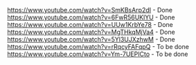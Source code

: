 https://www.youtube.com/watch?v=SmKBsArp2dI - Done
https://www.youtube.com/watch?v=6FwR56UKlYU - Done
https://www.youtube.com/watch?v=UUw1KrbYe78 - Done
https://www.youtube.com/watch?v=MgTHkqMjVa4 - Done
https://www.youtube.com/watch?v=5Yl3UJXzhwM - Done
https://www.youtube.com/watch?v=rRqcyFAFqpQ - To be done
https://www.youtube.com/watch?v=Ym-7UEPICto - To be done
